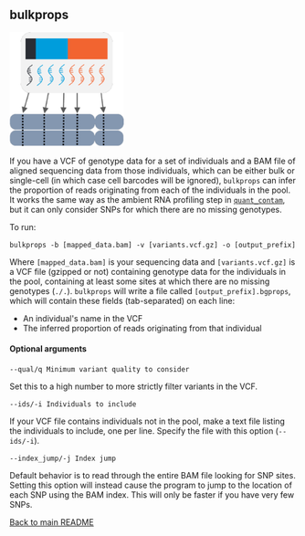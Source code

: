 ## bulkprops
<p>
<img src="../img/bulkprops3.png" width=200, alt="bulkprops" />
</p>

If you have a VCF of genotype data for a set of individuals and a BAM file of aligned sequencing data from those individuals, which can be either bulk or single-cell (in which case cell barcodes will be ignored), `bulkprops` can infer the proportion of reads originating from each of the individuals in the pool. It works the same way as the ambient RNA profiling step in [`quant_contam`](quant_contam.md), but it can only consider SNPs for which there are no missing genotypes.

To run:
```
bulkprops -b [mapped_data.bam] -v [variants.vcf.gz] -o [output_prefix]
```
Where `[mapped_data.bam]` is your sequencing data and `[variants.vcf.gz]` is a VCF file (gzipped or not) containing genotype data for the individuals in the pool, containing at least some sites at which there are no missing genotypes (`./.`). `bulkprops` will write a file called `[output_prefix].bgprops`, which will contain these fields (tab-separated) on each line:
* An individual's name in the VCF
* The inferred proportion of reads originating from that individual

#### Optional arguments
```
--qual/q Minimum variant quality to consider
```
Set this to a high number to more strictly filter variants in the VCF.
```
--ids/-i Individuals to include
```
If your VCF file contains individuals not in the pool, make a text file listing the individuals to include, one per line. Specify the file with this option (`--ids/-i`).
```
--index_jump/-j Index jump
```
Default behavior is to read through the entire BAM file looking for SNP sites. Setting this option will instead cause the program to jump to the location of each SNP using the BAM index. This will only be faster if you have very few SNPs.


[Back to main README](../README.md)
